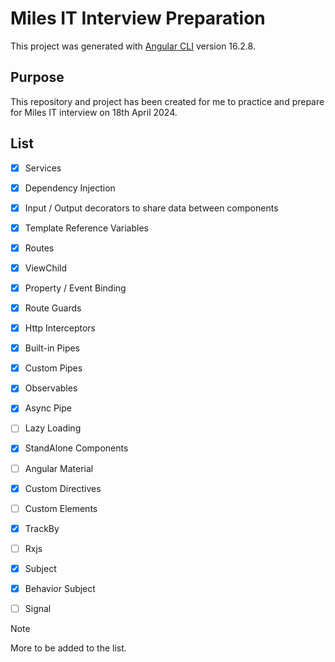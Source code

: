 # Miles IT Interview Preparation

This project was generated with [Angular CLI](https://github.com/angular/angular-cli) version 16.2.8.

## Purpose

This repository and project has been created for me to practice and prepare for Miles IT interview on 18th April 2024.

## List

- [x] Services
- [x] Dependency Injection
- [x] Input / Output decorators to share data between components
- [x] Template Reference Variables
- [x] Routes
- [x] ViewChild
- [x] Property / Event Binding
- [x] Route Guards
- [x] Http Interceptors
- [x] Built-in Pipes
- [x] Custom Pipes
- [x] Observables
- [x] Async Pipe
- [ ] Lazy Loading
- [x] StandAlone Components
- [ ] Angular Material
- [x] Custom Directives
- [ ] Custom Elements
- [x] TrackBy
- [ ] Rxjs
- [x] Subject
- [x] Behavior Subject
- [ ] Signal


> [!NOTE]
> More to be added to the list.
